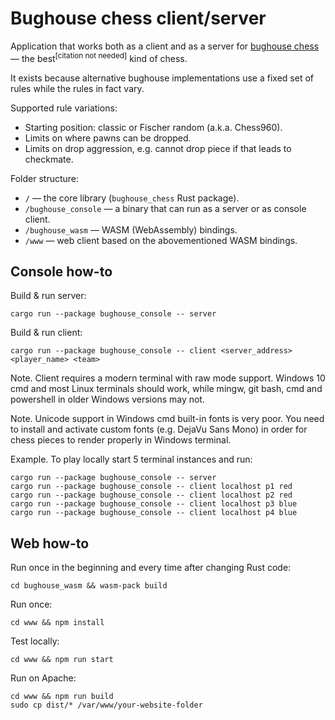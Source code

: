 # Bughouse chess client/server

Application that works both as a client and as a server for
[bughouse chess](https://en.wikipedia.org/wiki/Bughouse_chess) — the
best<sup>[citation not needed]</sup> kind of chess.

It exists because alternative bughouse implementations use a fixed set of rules
while the rules in fact vary.

Supported rule variations:

- Starting position: classic or Fischer random (a.k.a. Chess960).
- Limits on where pawns can be dropped.
- Limits on drop aggression, e.g. cannot drop piece if that leads to checkmate.

Folder structure:

- `/` — the core library (`bughouse_chess` Rust package).
- `/bughouse_console` — a binary that can run as a server or as console client.
- `/bughouse_wasm` — WASM (WebAssembly) bindings.
- `/www` — web client based on the abovementioned WASM bindings.


## Console how-to

Build & run server:

```
cargo run --package bughouse_console -- server
```

Build & run client:

```
cargo run --package bughouse_console -- client <server_address> <player_name> <team>
```

Note. Client requires a modern terminal with raw mode support.
Windows 10 cmd and most Linux terminals should work, while mingw, git bash,
cmd and powershell in older Windows versions may not.

Note. Unicode support in Windows cmd built-in fonts is very poor. You need to
install and activate custom fonts (e.g. DejaVu Sans Mono) in order for chess
pieces to render properly in Windows terminal.

Example. To play locally start 5 terminal instances and run:

```
cargo run --package bughouse_console -- server
cargo run --package bughouse_console -- client localhost p1 red
cargo run --package bughouse_console -- client localhost p2 red
cargo run --package bughouse_console -- client localhost p3 blue
cargo run --package bughouse_console -- client localhost p4 blue
```


## Web how-to

Run once in the beginning and every time after changing Rust code:

```
cd bughouse_wasm && wasm-pack build
```

Run once:

```
cd www && npm install
```

Test locally:

```
cd www && npm run start
```

Run on Apache:

```
cd www && npm run build
sudo cp dist/* /var/www/your-website-folder
```
